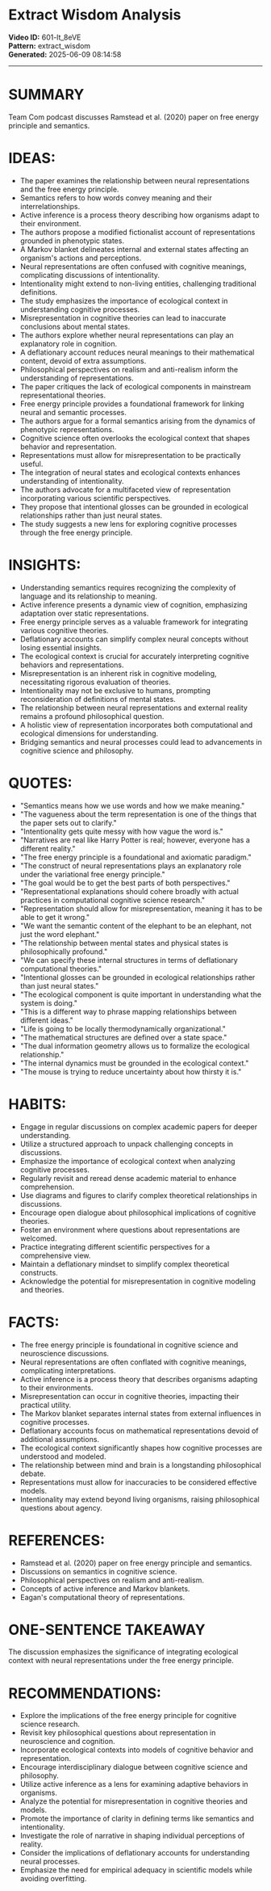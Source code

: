 # Extract Wisdom Analysis

**Video ID:** 601-lt_8eVE  
**Pattern:** extract_wisdom  
**Generated:** 2025-06-09 08:14:58  

---

# SUMMARY
Team Com podcast discusses Ramstead et al. (2020) paper on free energy principle and semantics.

# IDEAS:
- The paper examines the relationship between neural representations and the free energy principle.
- Semantics refers to how words convey meaning and their interrelationships.
- Active inference is a process theory describing how organisms adapt to their environment.
- The authors propose a modified fictionalist account of representations grounded in phenotypic states.
- A Markov blanket delineates internal and external states affecting an organism's actions and perceptions.
- Neural representations are often confused with cognitive meanings, complicating discussions of intentionality.
- Intentionality might extend to non-living entities, challenging traditional definitions.
- The study emphasizes the importance of ecological context in understanding cognitive processes.
- Misrepresentation in cognitive theories can lead to inaccurate conclusions about mental states.
- The authors explore whether neural representations can play an explanatory role in cognition.
- A deflationary account reduces neural meanings to their mathematical content, devoid of extra assumptions.
- Philosophical perspectives on realism and anti-realism inform the understanding of representations.
- The paper critiques the lack of ecological components in mainstream representational theories.
- Free energy principle provides a foundational framework for linking neural and semantic processes.
- The authors argue for a formal semantics arising from the dynamics of phenotypic representations.
- Cognitive science often overlooks the ecological context that shapes behavior and representation.
- Representations must allow for misrepresentation to be practically useful.
- The integration of neural states and ecological contexts enhances understanding of intentionality.
- The authors advocate for a multifaceted view of representation incorporating various scientific perspectives.
- They propose that intentional glosses can be grounded in ecological relationships rather than just neural states.
- The study suggests a new lens for exploring cognitive processes through the free energy principle.

# INSIGHTS:
- Understanding semantics requires recognizing the complexity of language and its relationship to meaning.
- Active inference presents a dynamic view of cognition, emphasizing adaptation over static representations.
- Free energy principle serves as a valuable framework for integrating various cognitive theories.
- Deflationary accounts can simplify complex neural concepts without losing essential insights.
- The ecological context is crucial for accurately interpreting cognitive behaviors and representations.
- Misrepresentation is an inherent risk in cognitive modeling, necessitating rigorous evaluation of theories.
- Intentionality may not be exclusive to humans, prompting reconsideration of definitions of mental states.
- The relationship between neural representations and external reality remains a profound philosophical question.
- A holistic view of representation incorporates both computational and ecological dimensions for understanding.
- Bridging semantics and neural processes could lead to advancements in cognitive science and philosophy.

# QUOTES:
- "Semantics means how we use words and how we make meaning."
- "The vagueness about the term representation is one of the things that the paper sets out to clarify."
- "Intentionality gets quite messy with how vague the word is."
- "Narratives are real like Harry Potter is real; however, everyone has a different reality."
- "The free energy principle is a foundational and axiomatic paradigm."
- "The construct of neural representations plays an explanatory role under the variational free energy principle."
- "The goal would be to get the best parts of both perspectives."
- "Representational explanations should cohere broadly with actual practices in computational cognitive science research."
- "Representation should allow for misrepresentation, meaning it has to be able to get it wrong."
- "We want the semantic content of the elephant to be an elephant, not just the word elephant."
- "The relationship between mental states and physical states is philosophically profound."
- "We can specify these internal structures in terms of deflationary computational theories."
- "Intentional glosses can be grounded in ecological relationships rather than just neural states."
- "The ecological component is quite important in understanding what the system is doing."
- "This is a different way to phrase mapping relationships between different ideas."
- "Life is going to be locally thermodynamically organizational."
- "The mathematical structures are defined over a state space."
- "The dual information geometry allows us to formalize the ecological relationship."
- "The internal dynamics must be grounded in the ecological context."
- "The mouse is trying to reduce uncertainty about how thirsty it is."

# HABITS:
- Engage in regular discussions on complex academic papers for deeper understanding.
- Utilize a structured approach to unpack challenging concepts in discussions.
- Emphasize the importance of ecological context when analyzing cognitive processes.
- Regularly revisit and reread dense academic material to enhance comprehension.
- Use diagrams and figures to clarify complex theoretical relationships in discussions.
- Encourage open dialogue about philosophical implications of cognitive theories.
- Foster an environment where questions about representations are welcomed.
- Practice integrating different scientific perspectives for a comprehensive view.
- Maintain a deflationary mindset to simplify complex theoretical constructs.
- Acknowledge the potential for misrepresentation in cognitive modeling and theories.

# FACTS:
- The free energy principle is foundational in cognitive science and neuroscience discussions.
- Neural representations are often conflated with cognitive meanings, complicating interpretations.
- Active inference is a process theory that describes organisms adapting to their environments.
- Misrepresentation can occur in cognitive theories, impacting their practical utility.
- The Markov blanket separates internal states from external influences in cognitive processes.
- Deflationary accounts focus on mathematical representations devoid of additional assumptions.
- The ecological context significantly shapes how cognitive processes are understood and modeled.
- The relationship between mind and brain is a longstanding philosophical debate.
- Representations must allow for inaccuracies to be considered effective models.
- Intentionality may extend beyond living organisms, raising philosophical questions about agency.

# REFERENCES:
- Ramstead et al. (2020) paper on free energy principle and semantics.
- Discussions on semantics in cognitive science.
- Philosophical perspectives on realism and anti-realism.
- Concepts of active inference and Markov blankets.
- Eagan's computational theory of representations.

# ONE-SENTENCE TAKEAWAY
The discussion emphasizes the significance of integrating ecological context with neural representations under the free energy principle.

# RECOMMENDATIONS:
- Explore the implications of the free energy principle for cognitive science research.
- Revisit key philosophical questions about representation in neuroscience and cognition.
- Incorporate ecological contexts into models of cognitive behavior and representation.
- Encourage interdisciplinary dialogue between cognitive science and philosophy.
- Utilize active inference as a lens for examining adaptive behaviors in organisms.
- Analyze the potential for misrepresentation in cognitive theories and models.
- Promote the importance of clarity in defining terms like semantics and intentionality.
- Investigate the role of narrative in shaping individual perceptions of reality.
- Consider the implications of deflationary accounts for understanding neural processes.
- Emphasize the need for empirical adequacy in scientific models while avoiding overfitting.